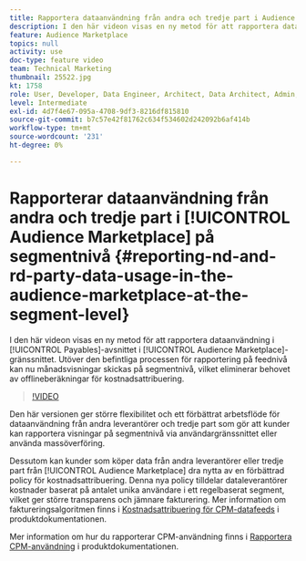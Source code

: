 ```yaml
---
title: Rapportera dataanvändning från andra och tredje part i Audience Marketplace på segmentnivå
description: I den här videon visas en ny metod för att rapportera dataanvändning i sektionen Skulder i användargränssnittet i Audience Marketplace. Utöver den befintliga processen för rapportering på feednivå kan nu månadsvisningar skickas på segmentnivå, vilket eliminerar behovet av offlineberäkningar för kostnadsattribuering.
feature: Audience Marketplace
topics: null
activity: use
doc-type: feature video
team: Technical Marketing
thumbnail: 25522.jpg
kt: 1758
role: User, Developer, Data Engineer, Architect, Data Architect, Admin, Leader
level: Intermediate
exl-id: 4d7f4e67-095a-4708-9df3-8216df815810
source-git-commit: b7c57e42f81762c634f534602d242092b6af414b
workflow-type: tm+mt
source-wordcount: '231'
ht-degree: 0%

---
```


# Rapporterar dataanvändning från andra och tredje part i [!UICONTROL Audience Marketplace] på segmentnivå {#reporting-nd-and-rd-party-data-usage-in-the-audience-marketplace-at-the-segment-level}

I den här videon visas en ny metod för att rapportera dataanvändning i [!UICONTROL Payables]-avsnittet i [!UICONTROL Audience Marketplace]-gränssnittet. Utöver den befintliga processen för rapportering på feednivå kan nu månadsvisningar skickas på segmentnivå, vilket eliminerar behovet av offlineberäkningar för kostnadsattribuering.

>[!VIDEO](https://video.tv.adobe.com/v/25522/?quality=12)

Den här versionen ger större flexibilitet och ett förbättrat arbetsflöde för dataanvändning från andra leverantörer och tredje part som gör att kunder kan rapportera visningar på segmentnivå via användargränssnittet eller använda massöverföring.

Dessutom kan kunder som köper data från andra leverantörer eller tredje part från [!UICONTROL Audience Marketplace] dra nytta av en förbättrad policy för kostnadsattribuering. Denna nya policy tilldelar dataleverantörer kostnader baserat på antalet unika användare i ett regelbaserat segment, vilket ger större transparens och jämnare fakturering. Mer information om faktureringsalgoritmen finns i [Kostnadsattribuering för CPM-datafeeds](https://experiencecloud.adobe.com/resources/help/en_US/aam/marketplace_cpm_billing.html) i produktdokumentationen.

Mer information om hur du rapporterar CPM-användning finns i [Rapportera CPM-användning](https://experiencecloud.adobe.com/resources/help/en_US/aam/t_marketplace_report_cpm_usage.html) i produktdokumentationen.
